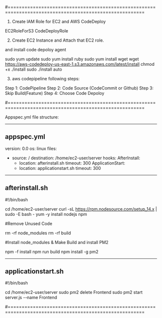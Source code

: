 
#=======================================================================================================

1. Create IAM Role for EC2 and AWS CodeDeploy

EC2RoleForS3
CodeDeployRole

2. Create EC2 Instance and Attach that EC2 role.

and install code depoloy agent

sudo yum update
sudo yum install ruby
sudo yum install wget
wget https://aws-codedeploy-us-east-1.s3.amazonaws.com/latest/install
chmod +x ./install
sudo ./install auto


3. aws codepipeline following steps:

Step 1: CodePipeline
Step 2: Code Source (CodeCommit or Github)
Step 3: Skip Build(Feature)
Step 4: Choose Code Depoloy



#=======================================================================================================

Appspec.yml file structure:


--------------------
appspec.yml
--------------------

version: 0.0
os: linux
files:
  - source: /
    destination: /home/ec2-user/server
hooks:
  AfterInstall:
    - location: afterinstall.sh
      timeout: 300
  ApplicationStart:
    - location: applicationstart.sh
      timeout: 300

--------------------
afterinstall.sh
--------------------

#!/bin/bash

cd /home/ec2-user/server
curl -sL https://rpm.nodesource.com/setup_14.x | sudo -E bash -
yum -y install nodejs npm


#Remove Unused Code

rm -rf node_modules
rm -rf build

#Install node_modules & Make Build and install PM2

npm -f install
npm run build
npm install -g pm2


--------------------
applicationstart.sh
--------------------

#!/bin/bash

cd /home/ec2-user/server
sudo pm2 delete Frontend
sudo pm2 start server.js --name Frontend

#=======================================================================================================

